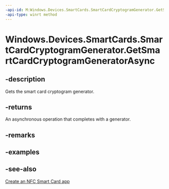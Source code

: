 ----api-id: M:Windows.Devices.SmartCards.SmartCardCryptogramGenerator.GetSmartCardCryptogramGeneratorAsync
-api-type: winrt method
---<!-- Method syntaxpublic Windows.Foundation.IAsyncOperation<Windows.Devices.SmartCards.SmartCardCryptogramGenerator> GetSmartCardCryptogramGeneratorAsync()--># Windows.Devices.SmartCards.SmartCardCryptogramGenerator.GetSmartCardCryptogramGeneratorAsync## -descriptionGets the smart card cryptogram generator.## -returnsAn asynchronous operation that completes with a generator.## -remarks## -examples## -see-also[Create an NFC Smart Card app](http://msdn.microsoft.com/library/26834a51-512b-485b-84c8-abf713787588)